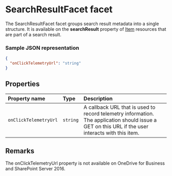 # SearchResultFacet facet
The SearchResultFacet facet groups search result metadata into a single structure.
It is available on the **searchResult** property of [Item][item-resource] resources that
are part of a search result.

### Sample JSON representation

<!-- { "blockType": "resource", "@odata.type": "oneDrive.searchResult" } -->
```json
{
  "onClickTelemetryUrl": "string"
}
```

## Properties

| Property name         | Type     | Description                                                                                                                             |
|:----------------------|:---------|:----------------------------------------------------------------------------------------------------------------------------------------|
| `onClickTelemetryUrl` | `string` | A callback URL that is used to record telemetry information. The application should issue a GET on this URL if the user interacts with this item. |

[item-resource]: ../resources/item.md

## Remarks

The onClickTelemetryUrl property is not available on OneDrive for Business and SharePoint Server 2016.

<!-- {
  "type": "#page.annotation",
  "description": "The search result facet indicates an item is from a search.",
  "keywords": "search result facet",
  "section": "documentation",
  "tocPath": "Facets/Search result"
} -->
